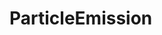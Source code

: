 # ParticleEmission


[//]: # ("http://www.opengl-tutorial.org/intermediate-tutorials/billboards-particles/particles-instancing/"  )
